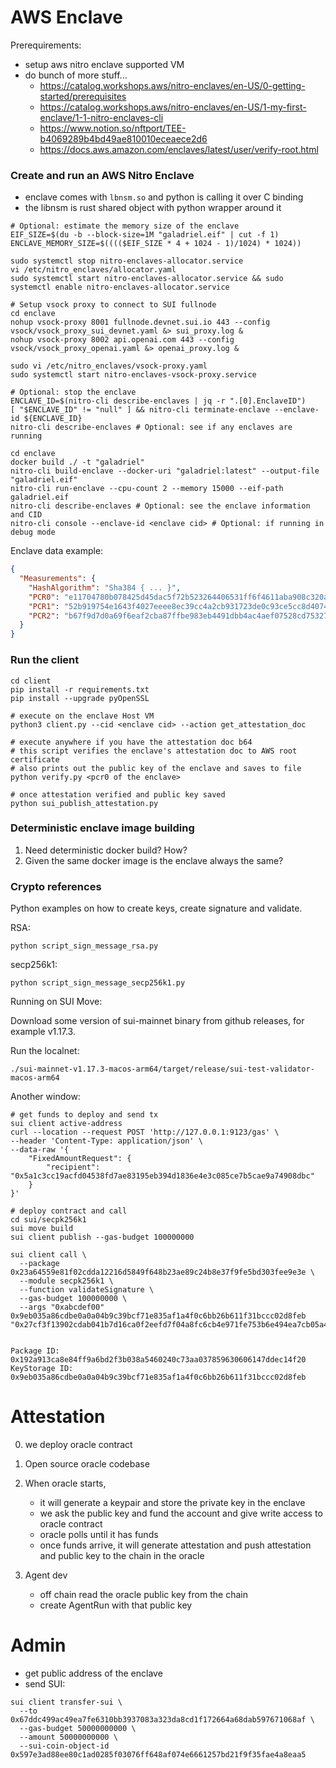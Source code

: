 # AWS Enclave

Prerequirements:
* setup aws nitro enclave supported VM
* do bunch of more stuff...
  * https://catalog.workshops.aws/nitro-enclaves/en-US/0-getting-started/prerequisites
  * https://catalog.workshops.aws/nitro-enclaves/en-US/1-my-first-enclave/1-1-nitro-enclaves-cli
  * https://www.notion.so/nftport/TEE-b4069289b4bd49ae810010eceaece2d6
  * https://docs.aws.amazon.com/enclaves/latest/user/verify-root.html

### Create and run an AWS Nitro Enclave

* enclave comes with `lbnsm.so` and python is calling it over C binding
* the libnsm is rust shared object with python wrapper around it

```shell
# Optional: estimate the memory size of the enclave
EIF_SIZE=$(du -b --block-size=1M "galadriel.eif" | cut -f 1)
ENCLAVE_MEMORY_SIZE=$(((($EIF_SIZE * 4 + 1024 - 1)/1024) * 1024))    

sudo systemctl stop nitro-enclaves-allocator.service
vi /etc/nitro_enclaves/allocator.yaml
sudo systemctl start nitro-enclaves-allocator.service && sudo systemctl enable nitro-enclaves-allocator.service

# Setup vsock proxy to connect to SUI fullnode
cd enclave
nohup vsock-proxy 8001 fullnode.devnet.sui.io 443 --config vsock/vsock_proxy_sui_devnet.yaml &> sui_proxy.log &
nohup vsock-proxy 8002 api.openai.com 443 --config vsock/vsock_proxy_openai.yaml &> openai_proxy.log &
```

```shell
sudo vi /etc/nitro_enclaves/vsock-proxy.yaml
sudo systemctl start nitro-enclaves-vsock-proxy.service
```

```shell
# Optional: stop the enclave
ENCLAVE_ID=$(nitro-cli describe-enclaves | jq -r ".[0].EnclaveID")
[ "$ENCLAVE_ID" != "null" ] && nitro-cli terminate-enclave --enclave-id ${ENCLAVE_ID}
nitro-cli describe-enclaves # Optional: see if any enclaves are running

cd enclave
docker build ./ -t "galadriel"
nitro-cli build-enclave --docker-uri "galadriel:latest" --output-file "galadriel.eif"
nitro-cli run-enclave --cpu-count 2 --memory 15000 --eif-path galadriel.eif
nitro-cli describe-enclaves # Optional: see the enclave information and CID
nitro-cli console --enclave-id <enclave cid> # Optional: if running in debug mode
```

Enclave data example:
```json
{
  "Measurements": {
    "HashAlgorithm": "Sha384 { ... }",
    "PCR0": "e11704780b078425d45dac5f72b523264406531ff6f4611aba908c320a20b5f2ec81404d21f6f0aef415adf2590d4129",
    "PCR1": "52b919754e1643f4027eeee8ec39cc4a2cb931723de0c93ce5cc8d407467dc4302e86490c01c0d755acfe10dbf657546",
    "PCR2": "b67f9d7d0a69f6eaf2cba87ffbe983eb4491dbb4ac4aef07528cd75327bfd8b5d5122c4f73c61c3836e57363306141cc"
  }
}
```

### Run the client

```shell
cd client
pip install -r requirements.txt
pip install --upgrade pyOpenSSL

# execute on the enclave Host VM
python3 client.py --cid <enclave cid> --action get_attestation_doc

# execute anywhere if you have the attestation doc b64
# this script verifies the enclave's attestation doc to AWS root certificate
# also prints out the public key of the enclave and saves to file
python verify.py <pcr0 of the enclave> 

# once attestation verified and public key saved
python sui_publish_attestation.py
```

### Deterministic enclave image building

1. Need deterministic docker build? How?
2. Given the same docker image is the enclave always the same?


### Crypto references

Python examples on how to create keys, create signature and validate.

RSA:
```shell
python script_sign_message_rsa.py
```

secp256k1:
```shell
python script_sign_message_secp256k1.py
```

Running on SUI Move:

Download some version of sui-mainnet binary from github releases, for example v1.17.3.

Run the localnet:
```shell
./sui-mainnet-v1.17.3-macos-arm64/target/release/sui-test-validator-macos-arm64
```

Another window:
```shell
# get funds to deploy and send tx
sui client active-address
curl --location --request POST 'http://127.0.0.1:9123/gas' \
--header 'Content-Type: application/json' \
--data-raw '{
    "FixedAmountRequest": {
        "recipient": "0x5a1c3cc19acfd04538fd7ae83195eb394d1836e4e3c085ce7b5cae9a74908dbc"
    }
}'

# deploy contract and call
cd sui/secpk256k1
sui move build
sui client publish --gas-budget 100000000

sui client call \
  --package 0x23a64559e81f02cdda12216d5849f648b23ae89c24b8e37f9fe5bd303fee9e3e \
  --module secpk256k1 \
  --function validateSignature \
  --gas-budget 100000000 \
  --args "0xabcdef00" 0x9eb035a86cdbe0a0a04b9c39bcf71e835af1a4f0c6bb26b611f31bccc02d8feb "0x27cf3f13902cdab041b7d16ca0f2eefd7f04a8fc6cb4e971fe753b6e494ea7cb05a4bedda8341dd5550c197c41af1d39b90075972fb39c15a8707aef1f09f2bf"
  
  
Package ID: 0x192a913ca8e84ff9a6bd2f3b038a5460240c73aa037859630606147ddec14f20
KeyStorage ID: 0x9eb035a86cdbe0a0a04b9c39bcf71e835af1a4f0c6bb26b611f31bccc02d8feb
```


# Attestation

0. we deploy oracle contract

1. Open source oracle codebase
2. When oracle starts, 
   * it will generate a keypair and store the private key in the enclave
   * we ask the public key and fund the account and give write access to oracle contract
   * oracle polls until it has funds
   * once funds arrive, it will generate attestation and push attestation and public key to the chain in the oracle

3. Agent dev
   * off chain read the oracle public key from the chain 
   * create AgentRun with that public key

# Admin

* get public address of the enclave
* send SUI:
```shell
sui client transfer-sui \
  --to 0x67ddc499ac49ea7fe6310bb3937083a323da8cd1f172664a68dab597671068af \
  --gas-budget 50000000000 \
  --amount 50000000000 \
  --sui-coin-object-id 0x597e3ad88ee80c1ad0285f03076ff648af074e6661257bd21f9f35fae4a8eaa5
```